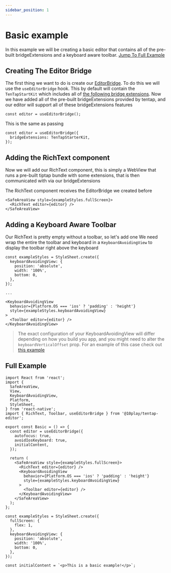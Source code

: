 ```yaml
---
sidebar_position: 1
---
```


# Basic example

In this example we will be creating a basic editor that contains all of the pre-built bridgeExtensions and a keyboard aware toolbar. [Jump To Full Example](#full-example)

## Creating The Editor Bridge

The first thing we want to do is create our [EditorBridge](../api/EditorBridge.md).
To do this we will use the `useEditorBridge` hook. This by default will contain the `TenTapStartKit` which includes all of [the following bridge extensions](../api/BridgeExtensions.md).
Now we have added all of the pre-built bridgeExtensions provided by tentap, and our editor will support all of these bridgeExtensions features

```tsx
const editor = useEditorBridge();
```

This is the same as passing

```tsx
const editor = useEditorBridge({
  bridgeExtensions: TenTapStarterKit,
});
```

## Adding the RichText component

Now we will add our RichText component, this is simply a WebView that runs a pre-built tiptap bundle with some extensions, that is then communicated with via our bridgeExtensions

The RichText component receives the EditorBridge we created before

```tsx
<SafeAreaView style={exampleStyles.fullScreen}>
  <RichText editor={editor} />
</SafeAreaView>
```

## Adding a Keyboard Aware Toolbar

Our RichText is pretty empty without a toolbar, so let's add one
We need wrap the entire the toolbar and keyboard in a `KeyboardAvoidingView` to display the toolbar right above the keyboard

```tsx
const exampleStyles = StyleSheet.create({
  keyboardAvoidingView: {
    position: 'absolute',
    width: '100%',
    bottom: 0,
  },
});

...

<KeyboardAvoidingView
  behavior={Platform.OS === 'ios' ? 'padding' : 'height'}
  style={exampleStyles.keyboardAvoidingView}
>
  <Toolbar editor={editor} />
</KeyboardAvoidingView>
```

> The exact configuration of your KeyboardAvoidingView will differ depending on how you build you app, and you might need to alter the `keyboardVerticalOffset` prop. For an example of this case check out [this example](./navHeader.md)

## Full Example

```tsx
import React from 'react';
import {
  SafeAreaView,
  View,
  KeyboardAvoidingView,
  Platform,
  StyleSheet,
} from 'react-native';
import { RichText, Toolbar, useEditorBridge } from '@10play/tentap-editor';

export const Basic = () => {
  const editor = useEditorBridge({
    autofocus: true,
    avoidIosKeyboard: true,
    initialContent,
  });

  return (
    <SafeAreaView style={exampleStyles.fullScreen}>
      <RichText editor={editor} />
      <KeyboardAvoidingView
        behavior={Platform.OS === 'ios' ? 'padding' : 'height'}
        style={exampleStyles.keyboardAvoidingView}
      >
        <Toolbar editor={editor} />
      </KeyboardAvoidingView>
    </SafeAreaView>
  );
};

const exampleStyles = StyleSheet.create({
  fullScreen: {
    flex: 1,
  },
  keyboardAvoidingView: {
    position: 'absolute',
    width: '100%',
    bottom: 0,
  },
});

const initialContent = `<p>This is a basic example!</p>`;
```
